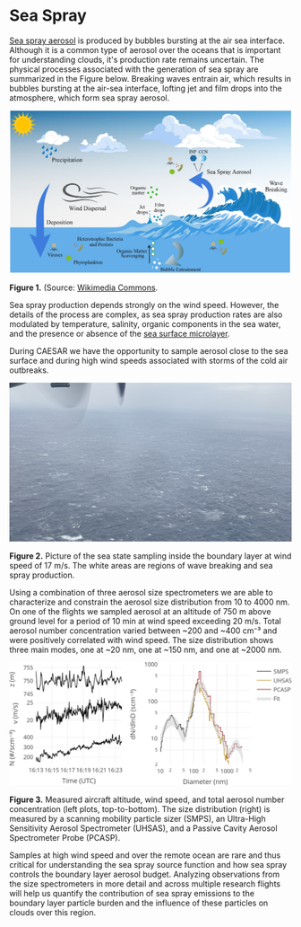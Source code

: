 # Sea Spray

[Sea spray aerosol](https://en.wikipedia.org/wiki/Sea_spray) is produced by bubbles bursting at the air sea interface. Although it is a common type of aerosol over the oceans that is important for understanding clouds, it's production rate remains uncertain. The physical processes associated with the generation of sea spray are summarized in the Figure below. Breaking waves entrain air, which results in bubbles bursting at the air-sea interface, lofting jet and film drops into the atmosphere, which form sea spray aerosol. 

![Processes associated with generating seas spray](/assets/sea_spray_aerosol.jpg)

**Figure 1.** (Source: [Wikimedia Commons](https://commons.wikimedia.org/wiki/File:Physical_processes_that_generate_sea_spray_aerosol.jpg).

Sea spray production depends strongly on the wind speed. However, the details of the process are complex, as sea spray production rates are also modulated by temperature, salinity, organic components in the sea water, and the presence or absence of the [sea surface microlayer](https://en.wikipedia.org/wiki/Sea_surface_microlayer).  

During CAESAR we have the opportunity to sample aerosol close to the sea surface and during high wind speeds associated with storms of the cold air outbreaks.  

![Sea state](/assets/sea_state.jpg)

**Figure 2.** Picture of the sea state sampling inside the boundary layer at wind speed of 17 m/s. The white areas are regions of wave breaking and sea spray production. 

Using a combination of three aerosol size spectrometers we are able to characterize and constrain the aerosol size distribution from 10 to 4000 nm. On one of the flights we sampled aerosol at an altitude of 750 m above ground level for a period of 10 min at wind speed exceeding 20 m/s. Total aerosol number concentration varied between ~200 and ~400 cm⁻³ and were positively correlated with wind speed. The size distribution shows three main modes, one at ~20 nm, one at ~150 nm, and one at ~2000 nm. 

![Sea spray leg](/assets/sea_leg.png)

**Figure 3.** Measured aircraft altitude, wind speed, and total aerosol number concentration (left plots, top-to-bottom). The size distribution (right) is measured by a scanning mobility particle sizer (SMPS), an Ultra-High Sensitivity Aerosol Spectrometer (UHSAS), and a Passive Cavity Aerosol Spectrometer Probe (PCASP).  

Samples at high wind speed and over the remote ocean are rare and thus critical for understanding the sea spray source function and how sea spray controls the boundary layer aerosol budget. Analyzing observations from the size spectrometers in more detail and across multiple research flights will help us quantify the contribution of sea spray emissions to the boundary layer particle burden and the influence of these particles on clouds over this region. 

